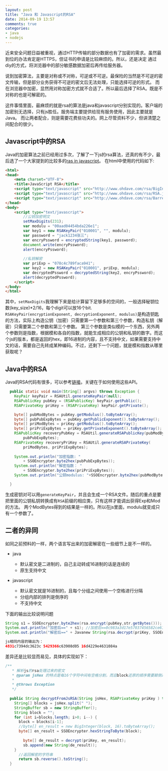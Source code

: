 ```yaml
---
layout: post
title: "Java 和 Javascript的RSA"
date: 2014-09-19 13:57
comments: true
categories: 
- java
- nodejs
---
```



近来安全问题日益被重视，通过HTTP传输的部分数据也有了加密的需求。虽然最到位的办法肯定是HTTPS，但证书的申请是比较麻烦的。所以，还是决定
通过diy的方式，将浏览器中的部分敏感数据加密后再传给服务器。

说到加密算法，主要是对称或不对称，可逆或不可逆。最保险的当然是不可逆的密文传输，但是部分业务获得不可逆的密文后无法处理，只能选择可逆的形式。
而在浏览器中加密，显然用对称加密方式就不合适了。所以最后选择了RSA。既是不对称的也是可解密的。

这件事情里面，最麻烦的就是rsa的算法是java和javascript分别实现的。客户端的加密别无选择，只有js胜任。服务端主要提供给现有服务使用，因此主要就是Java。
而让两者配合，则是需要花费些功夫的。网上尽管资料不少，但讲清楚之间配合的很少。

## Javascript中的RSA

Java的加密算法之前已经用过多次，了解了一下js的rsa算法，还真的有不少，最后选了一个大家提到的比较多的[ras in javascript](http://www.ohdave.com/rsa/)。
在html中使用的代码如下:

```html
<html>
<head>
    <meta charset="UTF-8">
    <title>JavaScript RSA</title>
    <script type="text/javascript" src="http://www.ohdave.com/rsa/BigInt.js"></script></script>
    <script type="text/javascript" src="http://www.ohdave.com/rsa/RSA.js"></script></script>
    <script type="text/javascript" src="http://www.ohdave.com/rsa/Barrett.js"></script></script>
</head>
<body>
    <script type="text/javascript">
        //公钥加密明文
        setMaxDigits(231);
        var modulu = "00aad04454bda226e1";
        var key1 = new RSAKeyPair("010001", "", modulu);
        var password = "jack1234张三";
        var encryPssword = encryptedString(key1, password);
        document.write(encryPssword);
        alert(encryPssword);
        
        //私钥解密
        var priExp = "078c4c789faca941";
        var key2 = new RSAKeyPair("010001", priExp, modulu);
        var decryptedPssword = decryptedString(key2, encryPssword);
        alert(decryptedPssword);
    </script>
</body>
</html>
```
其中，`setMaxDigits`我理解下来是给计算留下足够多的空间的，一般选择秘钥位数(key_size)*2/16，每个digit可以放16个bit.  
`RSAKeyPair(encryptionExponent, decryptionExponent, modulus)`是构造钥匙的方法，实际上构造公钥（加密）只需要第一个参数和第三个参数，构造私钥（解密）只需要第二个参数和第三个参数。
第三个参数是类似模的一个东西，另外两个参数则是指数，根据模和各自的指数，就能生成相应的公钥和私钥的数字。而这个js的版本，都是返回的hex，即16进制的内容，且不支持中文，如果需要支持中文的话，需要自己先转成某种编码。不过，还剩下一个问题，就是模和指数从哪里获取呢？

## Java中的RSA

Java的RSA代码有很多，可以参考[链接](http://blog.csdn.net/songxiaobing/article/details/17505237)。关键在于如何使用这些API。

```java
  public static void main(String[] argvs) throws Exception {
    KeyPair keyPair = RSAUtil.generateKeyPair(null);
    RSAPublicKey pubKey = (RSAPublicKey) keyPair.getPublic();
    RSAPrivateKey priKey = (RSAPrivateKey) keyPair.getPrivate();

    byte[] pubModBytes = pubKey.getModulus().toByteArray();
    byte[] pubPubExpBytes = pubKey.getPublicExponent().toByteArray();
    byte[] priModBytes = priKey.getModulus().toByteArray();
    byte[] priPriExpBytes = priKey.getPrivateExponent().toByteArray();
    RSAPublicKey recoveryPubKey = RSAUtil.generateRSAPublicKey(pubModBytes,
        pubPubExpBytes);
    RSAPrivateKey recoveryPriKey = RSAUtil.generateRSAPrivateKey(
        priModBytes, priPriExpBytes);
       
    System.out.println("加密指数: "
        + SSOEncrypter.byte2hex(pubPubExpBytes));
    System.out.println("解密指数： "
        + SSOEncrypter.byte2hex(priPriExpBytes));
    System.out.println("公钥modulus: "+SSOEncrypter.byte2hex(pubModBytes));

  }

```

生成密钥对可以用`generateKeyPair`，并且会生成一个RSA文件。随后的重点是要把里面的公钥私钥转换成有`RSA`前缀的相应类，只有这样才能调出获得Exp和Mod的方法。
两个ModBytes得到的结果是一样的。所以在js里面，modulu就变成只有一个参数了。

## 二者的异同

如同之前预料的一样，两个语言写出来的加密解密在一些细节上是不一样的。

* java
  - 默认密文是二进制的，自己主动转成16进制的话是连续的
  - 原生支持中文

* javascript
  - 默认密文就是16进制的，且每个分组之间使用一个空格进行分隔
  - 分组内部的排列是倒序的
  - 不支持中文

下面的输出比较说明问题

```java
String s1 = SSOEncrypter.byte2hex(rsa.encrypt(pubKey,str.getBytes()));
System.out.println("加密后==" + s1); //加密后==0c983a3d17e57037456582ce61bc1276
System.out.println("解密后==" + Javanew String(rsa.decrypt(priKey, SSOEncrypter.hexStringToByte(s1)))); //解密后==abcdefghijklmn

js相同内容的输出为：
4831c7394dc3623c 5429366c63908d05 16d4229e4631084a
```
差异还是比较显而易见，具体的实现如下：

```java
/**
   * 解析js的rsa处理过来的密文
   * @param jsHex 的特点是每16个字符中间有空格分割，而且block还原的顺序需要颠倒过来
   * 
   * @throws Exception 
   */
  
  public String decryptFromJsRSA(String jsHex, RSAPrivateKey priKey ) throws Exception {
    String[] blocks = jsHex.split(" ");
    StringBuffer sb = new StringBuffer();
    String block = "";
    for (int i=blocks.length; i>0; i--) {
      block = blocks[i-1];
      //byte[] en_result = new BigInteger(block, 16).toByteArray();
      byte[] en_result = SSOEncrypter.hexStringToByte(block);
      
        byte[] de_result = decrypt(priKey, en_result);
        sb.append(new String(de_result));
    }
      //返回解密的字符串
      return sb.reverse().toString();
  }
  
```

